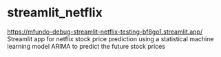 # streamlit_netflix

https://mfundo-debug-streamlit-netflix-testing-bf8go1.streamlit.app/
Streamlit app for netflix stock price prediction using a statistical machine learning model ARIMA to predict the future stock prices
